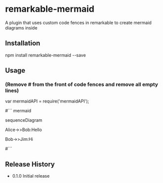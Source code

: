 # remarkable-mermaid

A plugin that uses custom code fences in remarkable to create mermaid diagrams inside

## Installation

  npm install remarkable-mermaid --save

## Usage
### (Remove # from the front of code fences and remove all empty lines)

  var mermaidAPI = require('mermaidAPI');

  #``` mermaid

  sequenceDiagram

  Alice->>Bob:Hello

  Bob->>Jim:Hi

  #```

## Release History

* 0.1.0 Initial release

